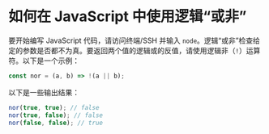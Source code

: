 # 如何在 JavaScript 中使用逻辑“或非”

要开始编写 JavaScript 代码，请访问终端/SSH 并输入 `node`。逻辑“或非”检查给定的参数是否都不为真。要返回两个值的逻辑或的反值，请使用逻辑非（`!`）运算符。以下是一个示例：

```js
const nor = (a, b) => !(a || b);
```

以下是一些输出结果：

```js
nor(true, true); // false
nor(true, false); // false
nor(false, false); // true
```
